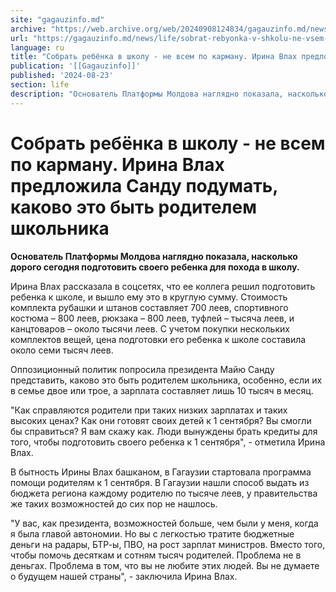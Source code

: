 ```yaml
---
site: "gagauzinfo.md"
archive: "https://web.archive.org/web/20240908124834/gagauzinfo.md/news/life/sobrat-rebyonka-v-shkolu-ne-vsem-po-karmanu-irina-vlah-predlozhila-sandu-podumat-kakovo-eto-bit-roditelem-shkolnika"
url: "https://gagauzinfo.md/news/life/sobrat-rebyonka-v-shkolu-ne-vsem-po-karmanu-irina-vlah-predlozhila-sandu-podumat-kakovo-eto-bit-roditelem-shkolnika"
language: ru
title: "Собрать ребёнка в школу - не всем по карману. Ирина Влах предложила Санду подумать, каково это быть родителем школьника"
publication: '[[Gagauzinfo]]'
published: '2024-08-23'
section: life
description: "Основатель Платформы Молдова наглядно показала, насколько дорого сегодня подготовить своего ребенка для похода в школу."
---
```


# Собрать ребёнка в школу - не всем по карману. Ирина Влах предложила Санду подумать, каково это быть родителем школьника

**Основатель Платформы Молдова наглядно показала, насколько дорого сегодня подготовить своего ребенка для похода в школу.**

Ирина Влах рассказала в соцсетях, что ее коллега решил подготовить ребенка к школе, и вышло ему это в круглую сумму. Стоимость комплекта рубашки и штанов составляет 700 леев, спортивного костюма – 800 леев, рюкзака – 800 леев, туфлей – тысяча леев, и канцтоваров – около тысячи леев. С учетом покупки нескольких комплектов вещей, цена подготовки его ребенка к школе составила около семи тысяч леев.

Оппозиционный политик попросила президента Майю Санду представить, каково это быть родителем школьника, особенно, если их в семье двое или трое, а зарплата составляет лишь 10 тысяч в месяц.

"Как справляются родители при таких низких зарплатах и таких высоких ценах? Как они готовят своих детей к 1 сентября? Вы смогли бы справиться? Я вам скажу как. Люди вынуждены брать кредиты для того, чтобы подготовить своего ребенка к 1 сентября", - отметила Ирина Влах.

В бытность Ирины Влах башканом, в Гагаузии стартовала программа помощи родителям к 1 сентября. В Гагаузии нашли способ выдать из бюджета региона каждому родителю по тысяче леев, у правительства же таких возможностей до сих пор не нашлось.

"У вас, как президента, возможностей больше, чем были у меня, когда я была главой автономии. Но вы с легкостью тратите бюджетные деньги на радары, БТР-ы, ПВО, на рост зарплат министров. Вместо того, чтобы помочь десяткам и сотням тысяч родителей. Проблема не в деньгах. Проблема в том, что вы не любите этих людей. Вы не думаете о будущем нашей страны", - заключила Ирина Влах.